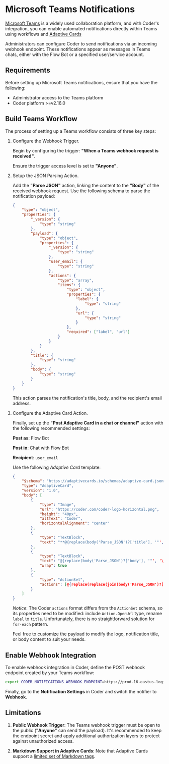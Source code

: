 # Microsoft Teams Notifications

[Microsoft Teams](https://www.microsoft.com/en-us/microsoft-teams) is a widely
used collaboration platform, and with Coder's integration, you can enable
automated notifications directly within Teams using workflows and
[Adaptive Cards](https://adaptivecards.io/)

Administrators can configure Coder to send notifications via an incoming webhook
endpoint. These notifications appear as messages in Teams chats, either with the
Flow Bot or a specified user/service account.

## Requirements

Before setting up Microsoft Teams notifications, ensure that you have the
following:

- Administrator access to the Teams platform
- Coder platform >=v2.16.0

## Build Teams Workflow

The process of setting up a Teams workflow consists of three key steps:

1. Configure the Webhook Trigger.

   Begin by configuring the trigger: **"When a Teams webhook request is
   received"**.

   Ensure the trigger access level is set to **"Anyone"**.

1. Setup the JSON Parsing Action.

   Add the **"Parse JSON"** action, linking the content to the **"Body"** of the
   received webhook request. Use the following schema to parse the notification
   payload:

   ```json
   {
       "type": "object",
       "properties": {
           "_version": {
               "type": "string"
           },
           "payload": {
               "type": "object",
               "properties": {
                   "_version": {
                       "type": "string"
                   },
                   "user_email": {
                       "type": "string"
                   },
                   "actions": {
                       "type": "array",
                       "items": {
                           "type": "object",
                           "properties": {
                               "label": {
                                   "type": "string"
                               },
                               "url": {
                                   "type": "string"
                               }
                           },
                           "required": ["label", "url"]
                       }
                   }
               }
           },
           "title": {
               "type": "string"
           },
           "body": {
               "type": "string"
           }
       }
   }
   ```

   This action parses the notification's title, body, and the recipient's email
   address.

1. Configure the Adaptive Card Action.

   Finally, set up the **"Post Adaptive Card in a chat or channel"** action with
   the following recommended settings:

   **Post as**: Flow Bot

   **Post in**: Chat with Flow Bot

   **Recipient**: `user_email`

   Use the following _Adaptive Card_ template:

   ```json
   {
       "$schema": "https://adaptivecards.io/schemas/adaptive-card.json",
       "type": "AdaptiveCard",
       "version": "1.0",
       "body": [
           {
               "type": "Image",
               "url": "https://coder.com/coder-logo-horizontal.png",
               "height": "40px",
               "altText": "Coder",
               "horizontalAlignment": "center"
           },
           {
               "type": "TextBlock",
               "text": "**@{replace(body('Parse_JSON')?['title'], '"', '\"')}**"
           },
           {
               "type": "TextBlock",
               "text": "@{replace(body('Parse_JSON')?['body'], '"', '\"')}",
               "wrap": true
           },
           {
               "type": "ActionSet",
               "actions": [@{replace(replace(join(body('Parse_JSON')?['payload']?['actions'], ','), '{', '{"type": "Action.OpenUrl",'), '"label"', '"title"')}]
           }
       ]
   }
   ```

   _Notice_: The Coder `actions` format differs from the `ActionSet` schema, so
   its properties need to be modified: include `Action.OpenUrl` type, rename
   `label` to `title`. Unfortunately, there is no straightforward solution for
   `for-each` pattern.

   Feel free to customize the payload to modify the logo, notification title, or
   body content to suit your needs.

## Enable Webhook Integration

To enable webhook integration in Coder, define the POST webhook endpoint created
by your Teams workflow:

```bash
export CODER_NOTIFICATIONS_WEBHOOK_ENDPOINT=https://prod-16.eastus.logic.azure.com:443/workflows/f8fbe3e8211e4b638...`
```

Finally, go to the **Notification Settings** in Coder and switch the notifier to
**Webhook**.

## Limitations

1. **Public Webhook Trigger**: The Teams webhook trigger must be open to the
   public (**"Anyone"** can send the payload). It's recommended to keep the
   endpoint secret and apply additional authorization layers to protect against
   unauthorized access.

2. **Markdown Support in Adaptive Cards**: Note that Adaptive Cards support a
   [limited set of Markdown tags](https://learn.microsoft.com/en-us/microsoftteams/platform/task-modules-and-cards/cards/cards-format?tabs=adaptive-md%2Cdesktop%2Cconnector-html).
